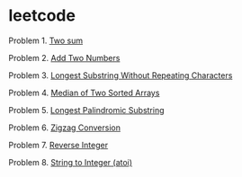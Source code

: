 # leetcode
Problem 1. [Two sum](https://leetcode.com/problems/two-sum/)

Problem 2. [Add Two Numbers](https://leetcode.com/problems/add-two-numbers/)

Problem 3. [Longest Substring Without Repeating Characters](https://leetcode.com/problems/longest-substring-without-repeating-characters/)

Problem 4. [Median of Two Sorted Arrays](https://leetcode.com/problems/median-of-two-sorted-arrays/)

Problem 5. [Longest Palindromic Substring](https://leetcode.com/problems/longest-palindromic-substring/)

Problem 6. [Zigzag Conversion](https://leetcode.com/problems/zigzag-conversion/)

Problem 7. [Reverse Integer](https://leetcode.com/problems/reverse-integer)

Problem 8. [String to Integer (atoi)](https://leetcode.com/problems/string-to-integer-atoi/)
